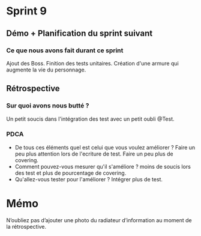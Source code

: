 # Sprint 9

## Démo + Planification du sprint suivant

### Ce que nous avons fait durant ce sprint
Ajout des Boss.
Finition des tests unitaires. 
Création d'une armure qui augmente la vie du personnage.

## Rétrospective

### Sur quoi avons nous butté ?
Un petit soucis dans l'intégration des test avec un petit oubli @Test.


### PDCA
* De tous ces éléments quel est celui que vous voulez améliorer ?
	Faire un peu plus attention lors de l'ecriture de test.
	Faire un peu plus de covering.
* Comment pouvez-vous mesurer qu'il s'améliore ?
	moins de soucis lors des test et plus de pourcentage de covering.
* Qu'allez-vous tester pour l'améliorer ?
	Intégrer plus de test.

# Mémo
N’oubliez pas d’ajouter une photo du radiateur d’information au moment de la rétrospective.